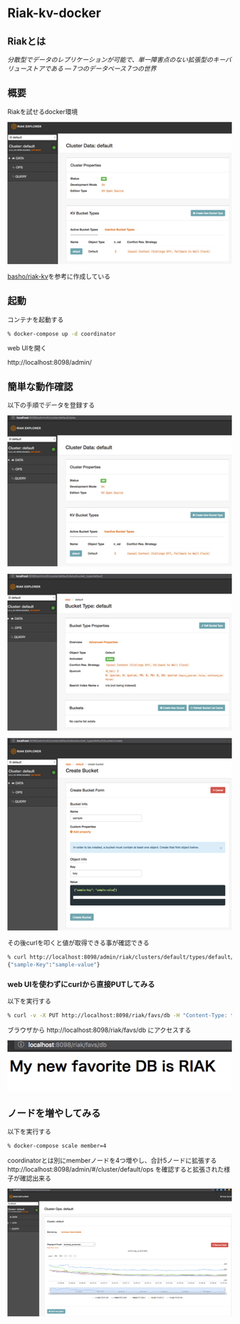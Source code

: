 # Riak-kv-docker

## Riakとは

_分散型でデータのレプリケーションが可能で、単一障害点のない拡張型のキーバリューストアである ― 7つのデータベース 7つの世界_

## 概要

Riakを試せるdocker環境

![Riak_Explorer](src/imgs/Riak_Explorer.png)

[basho/riak-kv](https://hub.docker.com/r/basho/riak-kv/)を参考に作成している

## 起動

コンテナを起動する
```bash
% docker-compose up -d coordinator 
```

web UIを開く

http://localhost:8098/admin/

## 簡単な動作確認

以下の手順でデータを登録する

![Riak_Explorer2](src/imgs/Riak_Explorer2.png)

![Riak_Explorer3](src/imgs/Riak_Explorer3.png)

![Riak_Explorer4](src/imgs/Riak_Explorer4.png)

その後curlを叩くと値が取得できる事が確認できる

```bash
% curl http://localhost:8098/admin/riak/clusters/default/types/default/buckets/sample/keys/key
{"sample-Key":"sample-value"}
```

### web UIを使わずにcurlから直接PUTしてみる

以下を実行する

```bash
% curl -v -X PUT http://localhost:8098/riak/favs/db -H "Content-Type: text/html" -d "<html><body><h1>My new favorite DB is RIAK</h1></body></html>"
```

ブラウザから http://localhost:8098/riak/favs/db にアクセスする

![Riak_Explorer5](src/imgs/Riak_Explorer5.png)

## ノードを増やしてみる

以下を実行する

```bash
% docker-compose scale member=4
```

coordinatorとは別にmemberノードを4つ増やし、合計5ノードに拡張する
http://localhost:8098/admin/#/cluster/default/ops を確認すると拡張された様子が確認出来る

![Riak_Explorer6](src/imgs/Riak_Explorer6.png)
